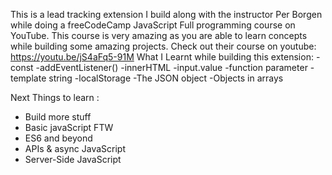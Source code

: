 This is a lead tracking extension I build along with the instructor Per Borgen while doing a freeCodeCamp JavaScript Full programming course on YouTube.
This course is very amazing as you are able to learn concepts while building some amazing projects. Check out their course on youtube: https://youtu.be/jS4aFq5-91M
What I Learnt while building this extension:
-const
-addEventListener()
-innerHTML
-input.value
-function parameter
-template string
-localStorage
-The JSON object
-Objects in arrays

Next Things to learn : 
- Build more stuff
- Basic javaScript FTW
- ES6 and beyond
- APIs & async JavaScript
- Server-Side JavaScript